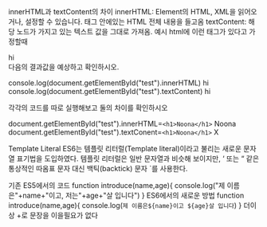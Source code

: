 innerHTML과 textContent의 차이
innerHTML: Element의 HTML, XML을 읽어오거나, 설정할 수 있습니다. 태그 안에있는 HTML 전체 내용을 들고옴
textContent: 해당 노드가 가지고 있는 텍스트 값을 그대로 가져옴.
예시
html에 이런 태그가 있다고 가정할때

<div id="test"><span>hi</span></div>
다음의 결과값을 예상하고 확인하시오.


console.log(document.getElementById("test").innerHTML)          <span>hi</span>
console.log(document.getElementById("test").textContent)        hi


각각의 코드를 따로 실행해보고 둘의 차이를 확인하시오

document.getElementById("test").innerHTML=`<h1>Noona</h1>`      Noona
document.getElementById("test").textConent=`<h1>Noona</h1>`     X

Template Literal
ES6는 템플릿 리터럴(Template literal)이라고 불리는 새로운 문자열 표기법을 도입하였다. 템플릿 리터럴은 일반 문자열과 비슷해 보이지만, ‘ 또는 “ 같은 통상적인 따옴표 문자 대신 백틱(backtick) 문자 `를 사용한다.

기존 ES5에서의 코드
function introduce(name,age){
    console.log("제 이름은"+name+"이고, 저는"+age+"살 입니다")
}
ES6에서의 새로운 방법
function introduce(name,age){
   console.log(`제 이름은${name}이고 ${age}살 입니다`)
}
더이상 +로 문장을 이을필요가 없다
